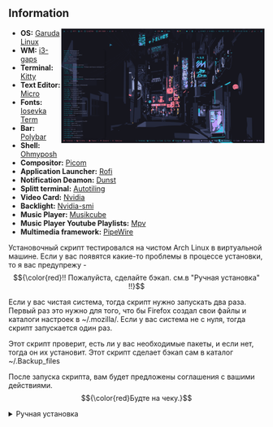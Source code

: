 ## Information

<img src="https://github.com/igorjoxa1118/Tokio_night/blob/main/screenshots/Screen.png?raw=true" alt="Rice Showcase" align="right" width="400px">

- **OS:** [Garuda Linux](https://garudalinux.org/)
- **WM:** [i3-gaps](https://github.com/Airblader/i3)
- **Terminal:** [Kitty](https://sw.kovidgoyal.net/kitty/)
- **Text Editor:** [Micro](https://micro-editor.github.io/)
- **Fonts:** [Iosevka Term](https://github.com/be5invis/Iosevka)
- **Bar:** [Polybar](https://github.com/polybar/polybar)
- **Shell:** [Ohmyposh](https://ohmyposh.dev/docs/installation/linux)
- **Compositor:** [Picom](https://github.com/yshui/picom)
- **Application Launcher:** [Rofi](https://github.com/davatorium/rofi)
- **Notification Deamon:** [Dunst](https://github.com/dunst-project/dunst)
- **Splitt terminal:** [Autotiling](https://github.com/nwg-piotr/autotiling)
- **Video Card:** [Nvidia](https://developer.nvidia.com/nvidia-system-management-interface)
- **Backlight:** [Nvidia-smi](https://developer.nvidia.com/nvidia-system-management-interface)
- **Music Player:** [Musikcube](https://github.com/clangen/musikcube)
- **Music Player Youtube Playlists:** [Mpv](https://mpv.io/)
- **Multimedia framework:** [PipeWire](https://pipewire.org/)


Установочный скрипт тестировался на чистом Arch Linux в виртуальной машине. 
Если у вас появятся какие-то проблемы в процессе установки, то я вас предупрежу - $${\color{red}!! Пожалуйста, сделайте бэкап. см.в "Ручная установка" !!}$$

Если у вас чистая система, тогда скрипт нужно запускать два раза. 
Первый раз это нужно для того, что бы Firefox создал свои файлы и каталоги настроек в ~/.mozilla/.
Если у вас система не с нуля, тогда скрипт запускается один раз.

Этот скрипт проверит, есть ли у вас необходимые пакеты, и если нет, тогда он их установит.
Этот скрипт сделает бэкап сам в каталог ~/.Backup_files

После запуска скрипта, вам будет предложены соглашения с вашими действиями. $${\color{red}Будте на чеку.}$$

<details>
  <summary>Ручная установка</summary>
Нужные пакеты! Если у вас имеется что-то из списка, то устанавливайте те, которых у вас нету.

Пакеты из дефолтных реп

```python
sudo pacman -S dialog yad cmus rsync mpv jq socat stalonetray kitty lsd ranger micro blueman thunar polybar rofi dunst nitrogen picom yt-dlp fzf mcfly neofetch zsh zsh-syntax-highlighting zsh-history-substring-search starship
```

Гит-пакеты

```python
yay -S zscroll-git
yay -S ytdlp-gui
yay -S oh-my-zsh-git
yay -S oh-my-posh-bin
yay -S autotiling
yay -S musikcube
yay -S pamac-aur
yay -S kazam
```

$${\color{red}!! ВАЖНО !!}$$ 
Установочный скрипт пока еще находится в разработке, поэтому обязательсно сделать backup своих конфигураций.

```python
mkdir ~/backup
rsync -aAEHSXxrv --exclude=".cache/mozilla/*" ~/.[^.]* ~/backup
```

$${\color{lightgreen}Необходимые \space условия \space путей, \space для \space корректной \space работы.}$$

 
1. Содержимое папки user нужно закинуть в домашний каталог "~/" 

> Каталоги polybar и rofi должны быть тут ~/.config/i3

2. Сделать записи в свой текущий i3/config. 

>В случае земены содепжимого, эти записи делать не нужно.

<details>
  <summary>Открой</summary>

```python
exec_always --no-startup-id "$HOME/.config/i3/polybar/Tokio_night/launch.sh"
```

```python
exec --no-startup-id "picom -b --config ~/.config/i3/picom.conf"
```

```python
exec_always --no-startup-id autotiling
```

</details>

3. Изменить мой .zshrc
```python
# Custom exports
export MICRO_CONFIG_HOME=/home/vir0id/.config/micro
```
на

```python
# Custom exports
export MICRO_CONFIG_HOME=/home/ВАШ-ЮЗЕР/.config/micro
```

4. Установить обоину из .wallpapers туда, куда вам нужно

4.1. Если у вас был bash и вы хотели бы его поменять на кастомный zsh, тогда в терминале нужно ввести команды. Для смены шелла

```python
sudo chsh -s /usr/bin/zsh
``` 

5. Перезапустить i3

$${\color{red}!! ВАЖНО !!}$$
В любом случае, все модули polybar, которые присутствуют у меня, дожны быть настроены в соответствии с вашими желаниями и вашей машиной.

$${\color{lightgreen}Что \space еще \space ?}$$

1. Еще есть тема оформления для blender. Папка соответствующая.
```python
~/.config/blender/Ваша версия/config/colorshemas/
```

2. Ссылка на тему [Telegram](https://t.me/addtheme/pIK0pC3eIoopeaG7)

3. Цветовая тема для плеера cmus.

> Открыть плеер, нажать ":" и вставить это:

```python
colorscheme Tokio_night
```

4. Ссылка на тему [Firefox](https://addons.mozilla.org/en-US/firefox/addon/tokio_night/?utm_source=addons.mozilla.org&utm_medium=referral&utm_content=search)

5. Плеер mpv умеет искать треки и загружать музыкальный плейлист из Youtube. Иконка присутствует на polybar

$${\color{lightgreen}Управление \space окнами \space в \space случае \space замены \space config.}$$

<details>

|        Keybind         |                 Function                 |
| ---------------------- | ---------------------------------------- |
| `Mod + Q`              | Закрыть окно                             |
| `Mod + D`              | Открыть appmenu                          |
| `Mod + [1-9]`          | Переключить рабочее простронство [1-9]   |
| `Mod + Shift + [1-9]`  | Передвинуть окно на пространство [1-9]   |
| `Mod + H`              | Разделение окон по вертикали             |
| `Mod + V`              | Разделение окон по горизонтали           |
| `Mod + Shift + R`      | Перезапустить i3                         |
| `Mod + Enter`          | Открыть терминал                         |
| `Alt + Enter`          | Открыть терминал в режиме ranger         |
| `Mod + C`              | Сделать окно плавающим и обратно         |
| `Mod + T`              | Разделить закладки в строку              |
| `Mod + Y`              | Разделить закладки в столбик             |
| `Mod + U`              | Разделить закладки                       |
| `Print`                | Скриншот экрана                          |

> Подробнее смотреть в ~/.config/i3/keybinds

<details>
  <summary>Screenshots</summary>

![](./screenshots/Screen.png)
![](./screenshots/Terminal.png)
![](./screenshots/AppMenu.png)
![](./screenshots/FastMenu.png)
![](./screenshots/PowerMenu.png)
![](./screenshots/Thunar.png)
![](./screenshots/Blender.png)
![](./screenshots/Telegram.png)
![](./screenshots/Firefox.png)

</details>